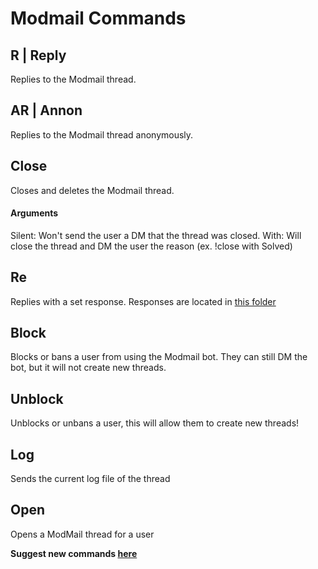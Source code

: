 # Modmail Commands

## R | Reply
Replies to the Modmail thread.

## AR | Annon
Replies to the Modmail thread anonymously.

## Close
Closes and deletes the Modmail thread.
#### Arguments
Silent: Won't send the user a DM that the thread was closed.
With: Will close the thread and DM the user the reason (ex. !close with Solved)

## Re
Replies with a set response. Responses are located in [this folder](https://github.com/asdbee/ModMail/tree/master/replies)

## Block
Blocks or bans a user from using the Modmail bot. They can still DM the bot, but it will not create new threads.

## Unblock 
Unblocks or unbans a user, this will allow them to create new threads!

## Log
Sends the current log file of the thread

## Open
Opens a ModMail thread for a user

**Suggest new commands [here](https://github.com/asdbee/ModMail/issues)**